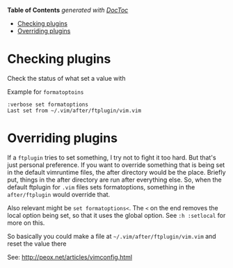 <!-- START doctoc generated TOC please keep comment here to allow auto update -->
<!-- DON'T EDIT THIS SECTION, INSTEAD RE-RUN doctoc TO UPDATE -->
**Table of Contents**  *generated with [DocToc](https://github.com/thlorenz/doctoc)*

- [Checking plugins](#checking-plugins)
- [Overriding plugins](#overriding-plugins)

<!-- END doctoc generated TOC please keep comment here to allow auto update -->

# Checking plugins

Check the status of what set a value with

Example for `formatoptoins`
```
:verbose set formatoptions
Last set from ~/.vim/after/ftplugin/vim.vim
```


# Overriding plugins

If a `ftplugin` tries to set something, I try not to fight it too hard. But that's just personal preference.
If you want to override something that is being set in the default vimruntime files, the after directory would be the place. Briefly put, things in the after directory are run after everything else. So, when the default ftplugin for `.vim` files sets formatoptions, something in the `after/ftplugin` would override that.

Also relevant might be `set formatoptions<`. The `<` on the end removes the local option being set, so that it uses the global option.
See `:h :setlocal` for more on this.

So basically you could make a file at `~/.vim/after/ftplugin/vim.vim` and reset the value there


See: http://peox.net/articles/vimconfig.html
